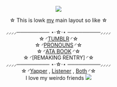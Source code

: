 <p align="center">

<img src="https://64.media.tumblr.com/e49ee8c875193e141bbc103e7f3bfb41/563fff322c402c20-df/s1280x1920/582d6bbcee4c0ea9f3072b37824254e2ad8d9204.pnj">
<div align="center"

 ☆ This is lowk [my](https://www.tumblr.com/check1t/790236300509937664/%E3%85%A4%E3%85%A4vincent-vince-vin-vinyl-%E3%85%A4-%E3%85%A4%E3%85%A4-she) main layout so like ☆

⸝⸝⸝⸝───────── ⋆⋅☆⋅⋆ ─────────⸝⸝⸝⸝<br>
☆ ◜[TUMBLR](https://www.tumblr.com/check1t) ◜☆<br> ☆ ◜[PRONOUNS](https://pronouns.cc/@V1NCENSE) ◜☆<br> ☆ ◜[ATA BOOK](https://v1ncense.atabook.org/) ◜☆<br> ☆ ◜[REMAKING RENTRY] ◜☆<br>
⸝⸝⸝⸝───────── ⋆⋅☆⋅⋆ ─────────⸝⸝⸝⸝<br>
☆ ◜[Yapper](https://github.com/phaexie) , [Listener](https://github.com/ToasterTheFox) , [Both](https://github.com/V1NCENSE) ◜☆<br>
I love my weirdo friends
<img src="https://64.media.tumblr.com/68d78d9f538df66158b141b66a25d6db/63c0f6ef5df6bc7b-dc/s1280x1920/d614a3ad5c3ab0c6dc782ebea1d4315525d7b811.pnj">
